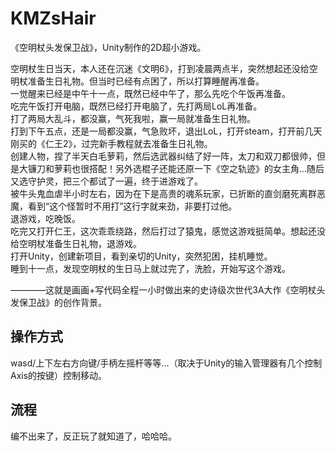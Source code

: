 # KMZsHair  
《空明杖头发保卫战》，Unity制作的2D超小游戏。  
  
空明杖生日当天，本人还在沉迷《文明6》，打到凌晨两点半，突然想起还没给空明杖准备生日礼物。但当时已经有点困了，所以打算睡醒再准备。  
一觉醒来已经是中午十一点，既然已经中午了，那么先吃个午饭再准备。  
吃完午饭打开电脑，既然已经打开电脑了，先打两局LoL再准备。  
打了两局大乱斗，都没赢，气死我啦，赢一局就准备生日礼物。  
打到下午五点，还是一局都没赢，气急败坏，退出LoL，打开steam，打开前几天刚买的《仁王2》，过完新手教程就去准备生日礼物。  
创建人物，捏了半天白毛萝莉，然后选武器纠结了好一阵，太刀和双刀都很帅，但是大镰刀和萝莉也很搭配！另外选棍子还能还原一下《空之轨迹》的女主角...随后又选守护灵，把三个都试了一遍，终于进游戏了。  
被牛头鬼血虐半小时左右，因为在下是高贵的魂系玩家，已折断的直剑磨死离群恶魔，看到“这个怪暂时不用打”这行字就来劲，非要打过他。  
退游戏，吃晚饭。  
吃完又打开仁王，这次乖乖绕路，然后打过了猿鬼，感觉这游戏挺简单。想起还没给空明杖准备生日礼物，退游戏。  
打开Unity，创建新项目，看到亲切的Unity，突然犯困，挂机睡觉。  
睡到十一点，发现空明杖的生日马上就过完了，洗脸，开始写这个游戏。  
  
————这就是画画+写代码全程一小时做出来的史诗级次世代3A大作《空明杖头发保卫战》的创作背景。  
  
## 操作方式  
wasd/上下左右方向键/手柄左摇杆等等...（取决于Unity的输入管理器有几个控制Axis的按键）控制移动。  
  
## 流程  
编不出来了，反正玩了就知道了，哈哈哈。  
